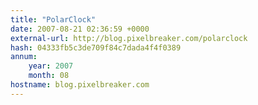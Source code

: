 ```yaml
---
title: "PolarClock"
date: 2007-08-21 02:36:59 +0000
external-url: http://blog.pixelbreaker.com/polarclock
hash: 04333fb5c3de709f84c7dada4f4f0389
annum:
    year: 2007
    month: 08
hostname: blog.pixelbreaker.com
---
```



